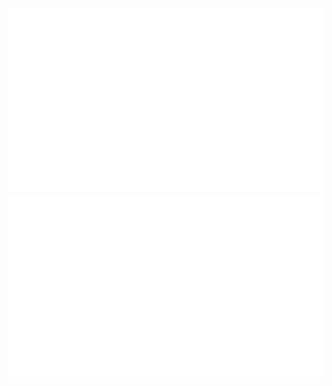 <span>
  <img src="https://raw.githubusercontent.com/cppvoid/stats/0807fd324075e7fa3a44eb326d2787ee255d27bb/generated/overview.svg" alt="overview" />
  <img src="https://raw.githubusercontent.com/cppvoid/stats/0807fd324075e7fa3a44eb326d2787ee255d27bb/generated/languages.svg" alt="language" />
</span>

<!--
**cppvoid/cppvoid** is a ✨ _special_ ✨ repository because its `README.md` (this file) appears on your GitHub profile.

Here are some ideas to get you started:

- 🔭 I’m currently working on ...
- 🌱 I’m currently learning ...
- 👯 I’m looking to collaborate on ...
- 🤔 I’m looking for help with ...
- 💬 Ask me about ...
- 📫 How to reach me: ...
- 😄 Pronouns: ...
- ⚡ Fun fact: ...
-->
